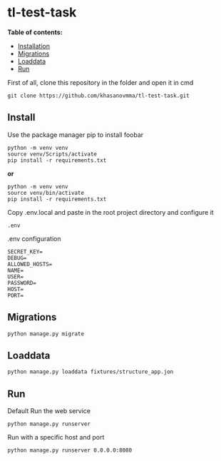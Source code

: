# tl-test-task

**Table of contents:**
- [Installation](#install)
- [Migrations](#migrations)
- [Loaddata](#loaddata)
- [Run](#run)


First of all, clone this repository in the folder and open it in cmd

```
git clone https://github.com/khasanovmma/tl-test-task.git
```

## Install

Use the package manager pip to install foobar

```
python -m venv venv
source venv/Scripts/activate
pip install -r requirements.txt
```

**or**

```
python -m venv venv
source venv/bin/activate
pip install -r requirements.txt
```


Copy .env.local and paste in the root project directory and configure it

```
.env
```

.env configuration

```
SECRET_KEY=
DEBUG=
ALLOWED_HOSTS=
NAME=
USER=
PASSWORD=
HOST=
PORT=
```

## Migrations
```
python manage.py migrate
```

## Loaddata
```
python manage.py loaddata fixtures/structure_app.jon
```


## Run

Default Run the web service
```
python manage.py runserver
```

Run with a specific host and port
```
python manage.py runserver 0.0.0.0:8080
```